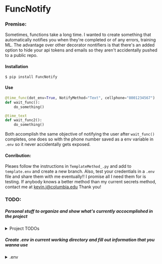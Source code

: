 # FuncNotify
### **Premise:**
Sometimes, functions take a long time. I wanted to create something that automatically notifies you when they're completed or of any errors, training ML. The advantage over other decorator nontifiers is that there's an added option to hide your api tokens and emails so they aren't accidentally pushed to a public repo. 

#### Installation
```$ pip install FuncNotify```

#### Use
```python
@time_func(dot_env=True, NotifyMethod="Text", cellphone="8001234567")
def wait_func():
    do_something()

@time_text
def wait_func2():
    do_something()
```
Both accomplish the same objective of notifying the user after ```wait_func()``` completes, one does so with the phone number saved as a env variable in ```.env``` so it never accidentally gets exposed.

#### Conribution:
Pleaes follow the instructions in ```TemplateMethod_.py``` and add to ```template.env``` and create a new branch. Also, test your credentials in a `.env` file and share them with me eventually!! I promise all I need them for is testing. If anybody knows a better method than my current secrets method, contact me at kevin.j@columbia.edu Thank you!
### **TODO:**
##### Personal stuff to organize and show what's currently accocmplished in the project
<details>
<summary>Project TODOs</summary>
<br>

**Admin stuff/documentation**
- [ ]  Complete ReadMe
- [x]  Remove my environment variables
- [X]  Document environment variables
- [X]  Write some tests

**Code stuff**
- [x] Add support for texts
- [x] Add support for slack
- [x] Add Default notify
- [x] Add ENV variable support
- [x] Use user email to search for slackID
- [x] Add generic decorator support
- [X] Add arguments to decorator support so you can specify keyword arguments like "(email={email}, token={token})"
- [X] Add .env support
- [X] Write Tests
- [X] Add logger support
- [X] Dropped support for 2.7, too annoying to mantain as metaclass was different
- [X] Made super easy to add to (automated imports, define the decorator at the same time).
- [ ] Separate tests
- [ ] GitHub action auto deploymentt
- [ ] Add Microsoft teams
- [ ] Add Some other 
</br>
</details>

##### Create .env in current working directory and fill out information that you wanna use

<details>
<summary>.env</summary>
<a href="https://raw.githubusercontent.com/kevinfjiang/FuncNotify/master/template.env">Strongly encourage copying this template</a>

</details>